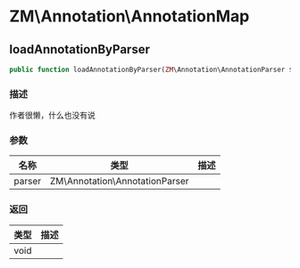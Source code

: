 # ZM\Annotation\AnnotationMap

## loadAnnotationByParser

```php
public function loadAnnotationByParser(ZM\Annotation\AnnotationParser $parser): void
```

### 描述

作者很懒，什么也没有说

### 参数

| 名称 | 类型 | 描述 |
| -------- | ---- | ----------- |
| parser | ZM\Annotation\AnnotationParser |  |

### 返回

| 类型 | 描述 |
| ---- | ----------- |
| void |  |
